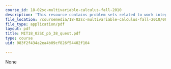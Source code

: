 ```yaml
---
course_id: 18-02sc-multivariable-calculus-fall-2010
description: 'This resource contains problem sets related to work integrals. '
file_location: /coursemedia/18-02sc-multivariable-calculus-fall-2010/083f2f434a2ea4b09cf826f54402f104_MIT18_02SC_pb_38_quest.pdf
file_type: application/pdf
layout: pdf
title: MIT18_02SC_pb_38_quest.pdf
type: course
uid: 083f2f434a2ea4b09cf826f54402f104

---
```

None